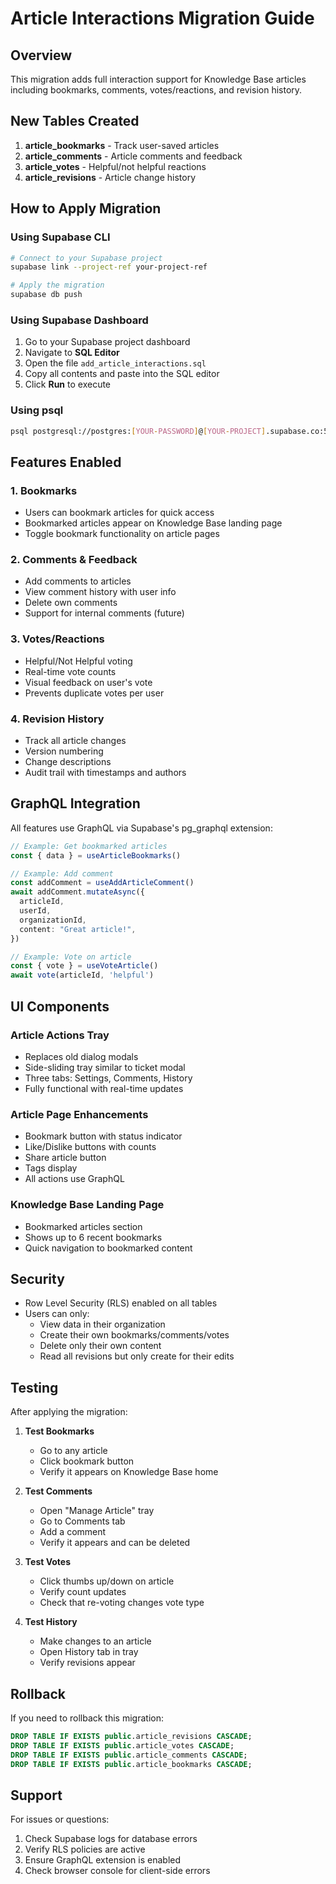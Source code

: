 # Article Interactions Migration Guide

## Overview
This migration adds full interaction support for Knowledge Base articles including bookmarks, comments, votes/reactions, and revision history.

## New Tables Created
1. **article_bookmarks** - Track user-saved articles
2. **article_comments** - Article comments and feedback
3. **article_votes** - Helpful/not helpful reactions
4. **article_revisions** - Article change history

## How to Apply Migration

### Using Supabase CLI
```bash
# Connect to your Supabase project
supabase link --project-ref your-project-ref

# Apply the migration
supabase db push
```

### Using Supabase Dashboard
1. Go to your Supabase project dashboard
2. Navigate to **SQL Editor**
3. Open the file `add_article_interactions.sql`
4. Copy all contents and paste into the SQL editor
5. Click **Run** to execute

### Using psql
```bash
psql postgresql://postgres:[YOUR-PASSWORD]@[YOUR-PROJECT].supabase.co:5432/postgres -f add_article_interactions.sql
```

## Features Enabled

### 1. Bookmarks
- Users can bookmark articles for quick access
- Bookmarked articles appear on Knowledge Base landing page
- Toggle bookmark functionality on article pages

### 2. Comments & Feedback
- Add comments to articles
- View comment history with user info
- Delete own comments
- Support for internal comments (future)

### 3. Votes/Reactions
- Helpful/Not Helpful voting
- Real-time vote counts
- Visual feedback on user's vote
- Prevents duplicate votes per user

### 4. Revision History
- Track all article changes
- Version numbering
- Change descriptions
- Audit trail with timestamps and authors

## GraphQL Integration

All features use GraphQL via Supabase's pg_graphql extension:

```typescript
// Example: Get bookmarked articles
const { data } = useArticleBookmarks()

// Example: Add comment
const addComment = useAddArticleComment()
await addComment.mutateAsync({
  articleId,
  userId,
  organizationId,
  content: "Great article!",
})

// Example: Vote on article
const { vote } = useVoteArticle()
await vote(articleId, 'helpful')
```

## UI Components

### Article Actions Tray
- Replaces old dialog modals
- Side-sliding tray similar to ticket modal
- Three tabs: Settings, Comments, History
- Fully functional with real-time updates

### Article Page Enhancements
- Bookmark button with status indicator
- Like/Dislike buttons with counts
- Share article button
- Tags display
- All actions use GraphQL

### Knowledge Base Landing Page
- Bookmarked articles section
- Shows up to 6 recent bookmarks
- Quick navigation to bookmarked content

## Security

- Row Level Security (RLS) enabled on all tables
- Users can only:
  - View data in their organization
  - Create their own bookmarks/comments/votes
  - Delete only their own content
  - Read all revisions but only create for their edits

## Testing

After applying the migration:

1. **Test Bookmarks**
   - Go to any article
   - Click bookmark button
   - Verify it appears on Knowledge Base home

2. **Test Comments**
   - Open "Manage Article" tray
   - Go to Comments tab
   - Add a comment
   - Verify it appears and can be deleted

3. **Test Votes**
   - Click thumbs up/down on article
   - Verify count updates
   - Check that re-voting changes vote type

4. **Test History**
   - Make changes to an article
   - Open History tab in tray
   - Verify revisions appear

## Rollback

If you need to rollback this migration:

```sql
DROP TABLE IF EXISTS public.article_revisions CASCADE;
DROP TABLE IF EXISTS public.article_votes CASCADE;
DROP TABLE IF EXISTS public.article_comments CASCADE;
DROP TABLE IF EXISTS public.article_bookmarks CASCADE;
```

## Support

For issues or questions:
1. Check Supabase logs for database errors
2. Verify RLS policies are active
3. Ensure GraphQL extension is enabled
4. Check browser console for client-side errors
